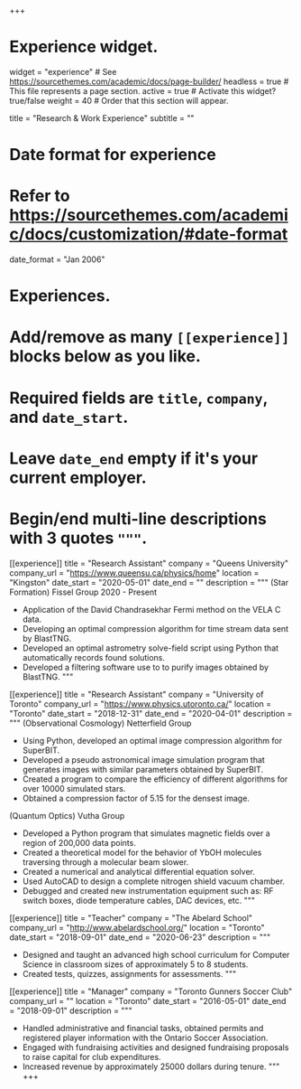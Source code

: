 +++
# Experience widget.
widget = "experience"  # See https://sourcethemes.com/academic/docs/page-builder/
headless = true  # This file represents a page section.
active = true  # Activate this widget? true/false
weight = 40  # Order that this section will appear.

title = "Research & Work Experience"
subtitle = ""

# Date format for experience
#   Refer to https://sourcethemes.com/academic/docs/customization/#date-format
date_format = "Jan 2006"

# Experiences.
#   Add/remove as many `[[experience]]` blocks below as you like.
#   Required fields are `title`, `company`, and `date_start`.
#   Leave `date_end` empty if it's your current employer.
#   Begin/end multi-line descriptions with 3 quotes `"""`.

[[experience]]
  title = "Research Assistant"
  company = "Queens University"
  company_url = "https://www.queensu.ca/physics/home"
  location = "Kingston"
  date_start = "2020-05-01"
  date_end = ""
  description = """
  (Star Formation) Fissel Group 2020 - Present
  * Application of the David Chandrasekhar Fermi method on the VELA C data.
  * Developing an optimal compression algorithm for time stream data sent by BlastTNG.
  * Developed an optimal astrometry solve-field script using Python that automatically records found solutions. 
  * Developed a filtering software use to to purify images obtained by BlastTNG.
  """


[[experience]]
  title = "Research Assistant"
  company = "University of Toronto"
  company_url = "https://www.physics.utoronto.ca/"
  location = "Toronto"
  date_start = "2018-12-31"
  date_end = "2020-04-01"
  description = """
  (Observational Cosmology) Netterfield Group
  * Using Python, developed an optimal image compression algorithm for SuperBIT.
  * Developed a pseudo astronomical image simulation program that generates images with similar parameters obtained by SuperBIT.
  * Created a program to compare the efficiency of different algorithms for over 10000 simulated stars.
  * Obtained a compression factor of 5.15 for the densest image.
  
  (Quantum Optics) Vutha Group
  * Developed a Python program that simulates magnetic fields over a region of 200,000 data points.
  * Created a theoretical model for the behavior of YbOH molecules traversing through a molecular beam slower.
  * Created a numerical and analytical differential equation solver.
  * Used AutoCAD to design a complete nitrogen shield vacuum chamber.
  * Debugged and created new instrumentation equipment such as: RF switch boxes, diode temperature
    cables, DAC devices, etc.
  """

[[experience]]
  title = "Teacher"
  company = "The Abelard School"
  company_url = "http://www.abelardschool.org/"
  location = "Toronto"
  date_start = "2018-09-01"
  date_end = "2020-06-23"
  description = """
  * Designed and taught an advanced high school curriculum for Computer Science in classroom sizes of approximately
  5 to 8 students.
  * Created tests, quizzes, assignments for assessments.
  """

[[experience]]
  title = "Manager"
  company = "Toronto Gunners Soccer Club"
  company_url = ""
  location = "Toronto"
  date_start = "2016-05-01"
  date_end = "2018-09-01"
  description = """
  * Handled administrative and financial tasks, obtained permits and registered player information with the Ontario Soccer Association.
  * Engaged with fundraising activities and designed fundraising proposals to raise capital for club expenditures.
  * Increased revenue by approximately 25000 dollars during tenure.
  """
+++
